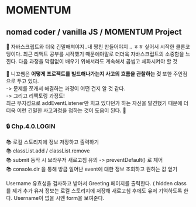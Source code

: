 # MOMENTUM
## nomad coder / vanilla JS / MOMENTUM Project 

:pencil: 자바스크립트와 더욱 긴밀해져야지..내 짱친 만들어야지 .. ㅎㅎ 싶어서 시작한 클론코딩이다. 
최근 리액트 공부를 시작했기 때문에야말로 더더욱 자바스크립트의 소중함을 느낀다. 다음 과정을 막힘없이 배우기 위해서라도 계속해서 곱씹고 체화시켜야 할 것 

:pencil: 니꼬쌤은 __어떻게 프로젝트를 빌드해나가는지 사고의 흐름을 관찰하는 것__ 또한 주안점으로 두고 있다.  
-> 문제를 쪼개서 해결하는 과정이 어떤 건지 알 것 같다.  
-> 그리고 리팩토링 과정도!  
최근 무지성으로 addEventListener만 치고 있다던가 하는 자신을 발견했기 때문에 더더욱 이런 긴밀한 사고과정을 접하는 것이 도움이 된다. 🥺 


### :lock: Chp.4.0.LOGIN
:books: 로컬 스토리지에 정보 저장하고 출력하기  
:books: classList.add / classList.remove  
:books: submit 동작 시 브라우저 새로고침 유의 -> preventDefault() 로 제어  
:books: console.dir 을 통해 방금 일어난 event에 대한 정보 조회하고 원하는 값 얻기  
  
Username 유효성을 검사하고 받아서 Greeting 페이지를 출력한다. ( hidden class를 제거 추가
유저 정보는 로컬 스토리지에 저장해 새로고침 후에도 유저 기억하도록 한다. 
Username이 없을 시엔 form을 보여준다.


